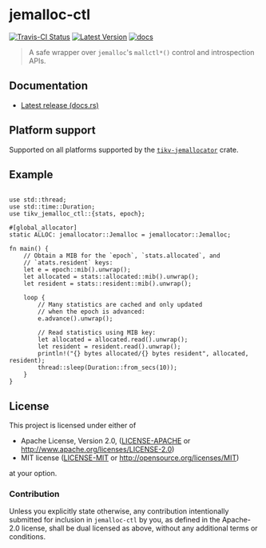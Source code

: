 # jemalloc-ctl

[![Travis-CI Status]][travis] [![Latest Version]][crates.io] [![docs]][docs.rs]

> A safe wrapper over `jemalloc`'s `mallctl*()` control and introspection APIs.

## Documentation

* [Latest release (docs.rs)][docs.rs]

## Platform support

Supported on all platforms supported by the [`tikv-jemallocator`] crate.

## Example

```no_run

use std::thread;
use std::time::Duration;
use tikv_jemalloc_ctl::{stats, epoch};

#[global_allocator]
static ALLOC: jemallocator::Jemalloc = jemallocator::Jemalloc;

fn main() {
    // Obtain a MIB for the `epoch`, `stats.allocated`, and
    // `atats.resident` keys:
    let e = epoch::mib().unwrap();
    let allocated = stats::allocated::mib().unwrap();
    let resident = stats::resident::mib().unwrap();
    
    loop {
        // Many statistics are cached and only updated 
        // when the epoch is advanced:
        e.advance().unwrap();
        
        // Read statistics using MIB key:
        let allocated = allocated.read().unwrap();
        let resident = resident.read().unwrap();
        println!("{} bytes allocated/{} bytes resident", allocated, resident);
        thread::sleep(Duration::from_secs(10));
    }
}
```

## License

This project is licensed under either of

 * Apache License, Version 2.0, ([LICENSE-APACHE](LICENSE-APACHE) or
   http://www.apache.org/licenses/LICENSE-2.0)
 * MIT license ([LICENSE-MIT](LICENSE-MIT) or
   http://opensource.org/licenses/MIT)

at your option.

### Contribution

Unless you explicitly state otherwise, any contribution intentionally submitted
for inclusion in `jemalloc-ctl` by you, as defined in the Apache-2.0 license,
shall be dual licensed as above, without any additional terms or conditions.

[`tikv-jemallocator`]: https://github.com/tikv/jemallocator
[travis]: https://travis-ci.com/tikv/jemallocator
[Travis-CI Status]: https://travis-ci.com/tikv/jemallocator.svg?branch=master
[Latest Version]: https://img.shields.io/crates/v/tikv-jemallocator.svg
[crates.io]: https://crates.io/crates/tikv-jemallocator
[docs]: https://docs.rs/tikv-jemallocator/badge.svg
[docs.rs]: https://docs.rs/tikv-jemallocator/
